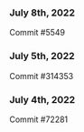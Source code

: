 ### July 8th, 2022

Commit #5549

### July 5th, 2022

Commit #314353


### July 4th, 2022

Commit #72281
